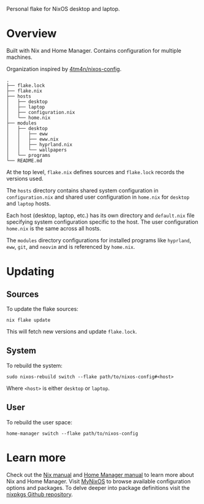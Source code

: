 Personal flake for NixOS desktop and laptop.

# Overview
Built with Nix and Home Manager. Contains configuration for multiple machines.

Organization inspired by [4tm4n/nixos-config](https://gitlab.com/4tm4n/nixos-config).
```
.
├── flake.lock
├── flake.nix
├── hosts
│   ├── desktop
│   ├── laptop
│   ├── configuration.nix
│   └── home.nix
├── modules
│   ├── desktop
│   │   ├── eww
│   │   ├── eww.nix
│   │   ├── hyprland.nix
│   │   └── wallpapers
│   └── programs
└── README.md
```

At the top level, `flake.nix` defines sources and `flake.lock` records the versions used.

The `hosts` directory contains shared system configuration in `configuration.nix` and shared user configuration in `home.nix` for `desktop` and `laptop` hosts.

Each host (desktop, laptop, etc.) has its own directory and `default.nix` file specifying system configuration specific to the host. The user configuration `home.nix` is the same across all hosts.

The `modules` directory configurations for installed programs like `hyprland`, `eww`, `git`, and `neovim` and is referenced by `home.nix`.

# Updating
## Sources
To update the flake sources:
```
nix flake update
```

This will fetch new versions and update `flake.lock`.

## System
To rebuild the system:
```
sudo nixos-rebuild switch --flake path/to/nixos-config#<host>
```
Where `<host>` is either `desktop` or `laptop`.

## User
To rebuild the user space:
```
home-manager switch --flake path/to/nixos-config
```

# Learn more
Check out the [Nix manual](https://nixos.org/manual/nixpkgs/unstable/) and [Home Manager manual](https://nix-community.github.io/home-manager/) to learn more about Nix and Home Manager.
Visit [MyNixOS](https://mynixos.com/) to browse available configuration options and packages. To delve deeper into package definitions visit the [nixpkgs Github repository](https://github.com/NixOS/nixpkgs).
